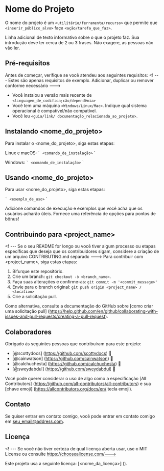 # Nome do Projeto

O nome do projeto é um `<utilitário/ferramenta/recurso>` que permite que `<inserir_público_alvo>` faça `<ação/tarefa_que_faz>`.

Linha adicional de texto informativo sobre o que o projeto faz. Sua introdução deve ter cerca de 2 ou 3 frases. Não exagere, as pessoas não vão ler.

## Pré-requisitos

Antes de começar, verifique se você atendeu aos seguintes requisitos:
<! --- Estes são apenas requisitos de exemplo. Adicionar, duplicar ou remover conforme necessário --->
* Você instalou a versão mais recente de `<linguagem_de_codifica;cão/dependênia>`
* Você tem uma máquina `<Windows/Linux/Mac>`. Indique qual sistema operacional é compatível/não compatível.
* Você leu `<guia/link/ documentação_relacionada_ao_projeto>`.

## Instalando <nome_do_projeto>

Para instalar o <nome_do_projeto>, siga estas etapas:

Linux e macOS:
`` `
<comando_de_instalação>
`` `

Windows:
`` `
<comando_de_instalação>
`` `
## Usando <nome_do_projeto>

Para usar <nome_do_projeto>, siga estas etapas:

`` `
<exemplo_de_uso>
`` `

Adicione comandos de execução e exemplos que você acha que os usuários acharão úteis. Fornece uma referência de opções para pontos de bônus!

## Contribuindo para <project_name>
<! --- Se o seu README for longo ou você tiver algum processo ou etapas específicas que deseja que os contribuidores sigam, considere a criação de um arquivo CONTRIBUTING.md separado --->
Para contribuir com <project_name>, siga estas etapas:

1. Bifurque este repositório.
2. Crie um branch: `git checkout -b <branch_name>`.
3. Faça suas alterações e confirme-as: `git commit -m '<commit_message>'`
4. Envie para o branch original: `git push origin <project_name> / <location>`
5. Crie a solicitação pull.

Como alternativa, consulte a documentação do GitHub sobre [como criar uma solicitação pull] (https://help.github.com/en/github/collaborating-with-issues-and-pull-requests/creating-a-pull-request).

## Colaboradores

Obrigado às seguintes pessoas que contribuíram para este projeto:

* [@scottydocs] (https://github.com/scottydocs) 📖
* [@cainwatson] (https://github.com/cainwatson) 🐛
* [@calchuchesta] (https://github.com/calchuchesta) 🐛
* [@sweydabdul] (https://github.com/sweydabdul) 🐛

Você pode querer considerar o uso de algo como a especificação [All Contributors] (https://github.com/all-contributors/all-contributors) e sua [chave emoji] (https://allcontributors.org/docs/en/ tecla emoji).

## Contato

Se quiser entrar em contato comigo, você pode entrar em contato comigo em <seu_email@address.com>.

## Licença
<! --- Se você não tiver certeza de qual licença aberta usar, use o MIT License ou consulte https://choosealicense.com/--->

Este projeto usa a seguinte licença: [<nome_da_licença>] (<link>).